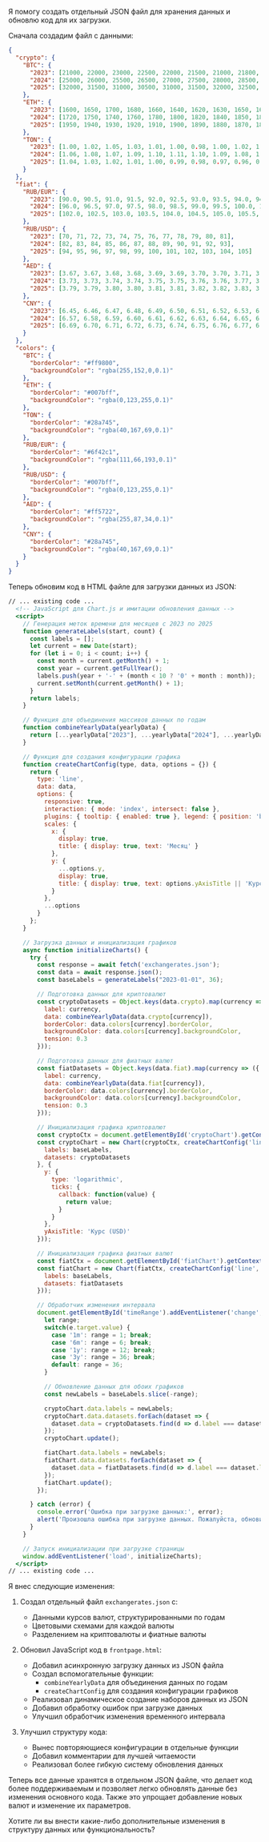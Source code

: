 Я помогу создать отдельный JSON файл для хранения данных и обновлю код для их загрузки.

Сначала создадим файл с данными:

```json:ai_experiments/exchangerates.json
{
  "crypto": {
    "BTC": {
      "2023": [21000, 22000, 23000, 22500, 22000, 21500, 21000, 21800, 22500, 23000, 24000, 23500],
      "2024": [25000, 26000, 25500, 26500, 27000, 27500, 28000, 28500, 29000, 29500, 30000, 31000],
      "2025": [32000, 31500, 31000, 30500, 31000, 31500, 32000, 32500, 33000, 33500, 34000, 34500]
    },
    "ETH": {
      "2023": [1600, 1650, 1700, 1680, 1660, 1640, 1620, 1630, 1650, 1670, 1700, 1690],
      "2024": [1720, 1750, 1740, 1760, 1780, 1800, 1820, 1840, 1850, 1870, 1900, 1920],
      "2025": [1950, 1940, 1930, 1920, 1910, 1900, 1890, 1880, 1870, 1860, 1850, 1840]
    },
    "TON": {
      "2023": [1.00, 1.02, 1.05, 1.03, 1.01, 1.00, 0.98, 1.00, 1.02, 1.03, 1.05, 1.04],
      "2024": [1.06, 1.08, 1.07, 1.09, 1.10, 1.11, 1.10, 1.09, 1.08, 1.07, 1.06, 1.05],
      "2025": [1.04, 1.03, 1.02, 1.01, 1.00, 0.99, 0.98, 0.97, 0.96, 0.95, 0.94, 0.93]
    }
  },
  "fiat": {
    "RUB/EUR": {
      "2023": [90.0, 90.5, 91.0, 91.5, 92.0, 92.5, 93.0, 93.5, 94.0, 94.5, 95.0, 95.5],
      "2024": [96.0, 96.5, 97.0, 97.5, 98.0, 98.5, 99.0, 99.5, 100.0, 100.5, 101.0, 101.5],
      "2025": [102.0, 102.5, 103.0, 103.5, 104.0, 104.5, 105.0, 105.5, 106.0, 106.5, 107.0, 107.5]
    },
    "RUB/USD": {
      "2023": [70, 71, 72, 73, 74, 75, 76, 77, 78, 79, 80, 81],
      "2024": [82, 83, 84, 85, 86, 87, 88, 89, 90, 91, 92, 93],
      "2025": [94, 95, 96, 97, 98, 99, 100, 101, 102, 103, 104, 105]
    },
    "AED": {
      "2023": [3.67, 3.67, 3.68, 3.68, 3.69, 3.69, 3.70, 3.70, 3.71, 3.71, 3.72, 3.72],
      "2024": [3.73, 3.73, 3.74, 3.74, 3.75, 3.75, 3.76, 3.76, 3.77, 3.77, 3.78, 3.78],
      "2025": [3.79, 3.79, 3.80, 3.80, 3.81, 3.81, 3.82, 3.82, 3.83, 3.83, 3.84, 3.84]
    },
    "CNY": {
      "2023": [6.45, 6.46, 6.47, 6.48, 6.49, 6.50, 6.51, 6.52, 6.53, 6.54, 6.55, 6.56],
      "2024": [6.57, 6.58, 6.59, 6.60, 6.61, 6.62, 6.63, 6.64, 6.65, 6.66, 6.67, 6.68],
      "2025": [6.69, 6.70, 6.71, 6.72, 6.73, 6.74, 6.75, 6.76, 6.77, 6.78, 6.79, 6.80]
    }
  },
  "colors": {
    "BTC": {
      "borderColor": "#ff9800",
      "backgroundColor": "rgba(255,152,0,0.1)"
    },
    "ETH": {
      "borderColor": "#007bff",
      "backgroundColor": "rgba(0,123,255,0.1)"
    },
    "TON": {
      "borderColor": "#28a745",
      "backgroundColor": "rgba(40,167,69,0.1)"
    },
    "RUB/EUR": {
      "borderColor": "#6f42c1",
      "backgroundColor": "rgba(111,66,193,0.1)"
    },
    "RUB/USD": {
      "borderColor": "#007bff",
      "backgroundColor": "rgba(0,123,255,0.1)"
    },
    "AED": {
      "borderColor": "#ff5722",
      "backgroundColor": "rgba(255,87,34,0.1)"
    },
    "CNY": {
      "borderColor": "#28a745",
      "backgroundColor": "rgba(40,167,69,0.1)"
    }
  }
}
```
Теперь обновим код в HTML файле для загрузки данных из JSON:

```html:ai_experiments/frontpage.html
// ... existing code ...
  <!-- JavaScript для Chart.js и имитации обновления данных -->
  <script>
    // Генерация меток времени для месяцев с 2023 по 2025
    function generateLabels(start, count) {
      const labels = [];
      let current = new Date(start);
      for (let i = 0; i < count; i++) {
        const month = current.getMonth() + 1;
        const year = current.getFullYear();
        labels.push(year + '-' + (month < 10 ? '0' + month : month));
        current.setMonth(current.getMonth() + 1);
      }
      return labels;
    }

    // Функция для объединения массивов данных по годам
    function combineYearlyData(yearlyData) {
      return [...yearlyData["2023"], ...yearlyData["2024"], ...yearlyData["2025"]];
    }

    // Функция для создания конфигурации графика
    function createChartConfig(type, data, options = {}) {
      return {
        type: 'line',
        data: data,
        options: {
          responsive: true,
          interaction: { mode: 'index', intersect: false },
          plugins: { tooltip: { enabled: true }, legend: { position: 'bottom' } },
          scales: {
            x: {
              display: true,
              title: { display: true, text: 'Месяц' }
            },
            y: {
              ...options.y,
              display: true,
              title: { display: true, text: options.yAxisTitle || 'Курс' }
            }
          },
          ...options
        }
      };
    }

    // Загрузка данных и инициализация графиков
    async function initializeCharts() {
      try {
        const response = await fetch('exchangerates.json');
        const data = await response.json();
        const baseLabels = generateLabels("2023-01-01", 36);

        // Подготовка данных для криптовалют
        const cryptoDatasets = Object.keys(data.crypto).map(currency => ({
          label: currency,
          data: combineYearlyData(data.crypto[currency]),
          borderColor: data.colors[currency].borderColor,
          backgroundColor: data.colors[currency].backgroundColor,
          tension: 0.3
        }));

        // Подготовка данных для фиатных валют
        const fiatDatasets = Object.keys(data.fiat).map(currency => ({
          label: currency,
          data: combineYearlyData(data.fiat[currency]),
          borderColor: data.colors[currency].borderColor,
          backgroundColor: data.colors[currency].backgroundColor,
          tension: 0.3
        }));

        // Инициализация графика криптовалют
        const cryptoCtx = document.getElementById('cryptoChart').getContext('2d');
        const cryptoChart = new Chart(cryptoCtx, createChartConfig('line', {
          labels: baseLabels,
          datasets: cryptoDatasets
        }, {
          y: {
            type: 'logarithmic',
            ticks: {
              callback: function(value) {
                return value;
              }
            }
          },
          yAxisTitle: 'Курс (USD)'
        }));

        // Инициализация графика фиатных валют
        const fiatCtx = document.getElementById('fiatChart').getContext('2d');
        const fiatChart = new Chart(fiatCtx, createChartConfig('line', {
          labels: baseLabels,
          datasets: fiatDatasets
        }));

        // Обработчик изменения интервала
        document.getElementById('timeRange').addEventListener('change', (e) => {
          let range;
          switch(e.target.value) {
            case '1m': range = 1; break;
            case '6m': range = 6; break;
            case '1y': range = 12; break;
            case '3y': range = 36; break;
            default: range = 36;
          }

          // Обновление данных для обоих графиков
          const newLabels = baseLabels.slice(-range);

          cryptoChart.data.labels = newLabels;
          cryptoChart.data.datasets.forEach(dataset => {
            dataset.data = cryptoDatasets.find(d => d.label === dataset.label).data.slice(-range);
          });
          cryptoChart.update();

          fiatChart.data.labels = newLabels;
          fiatChart.data.datasets.forEach(dataset => {
            dataset.data = fiatDatasets.find(d => d.label === dataset.label).data.slice(-range);
          });
          fiatChart.update();
        });

      } catch (error) {
        console.error('Ошибка при загрузке данных:', error);
        alert('Произошла ошибка при загрузке данных. Пожалуйста, обновите страницу.');
      }
    }

    // Запуск инициализации при загрузке страницы
    window.addEventListener('load', initializeCharts);
  </script>
// ... existing code ...
```
Я внес следующие изменения:

1. Создал отдельный файл `exchangerates.json` с:
   - Данными курсов валют, структурированными по годам
   - Цветовыми схемами для каждой валюты
   - Разделением на криптовалюты и фиатные валюты

2. Обновил JavaScript код в `frontpage.html`:
   - Добавил асинхронную загрузку данных из JSON файла
   - Создал вспомогательные функции:
     - `combineYearlyData` для объединения данных по годам
     - `createChartConfig` для создания конфигурации графиков
   - Реализовал динамическое создание наборов данных из JSON
   - Добавил обработку ошибок при загрузке данных
   - Улучшил обработчик изменения временного интервала

3. Улучшил структуру кода:
   - Вынес повторяющиеся конфигурации в отдельные функции
   - Добавил комментарии для лучшей читаемости
   - Реализовал более гибкую систему обновления данных

Теперь все данные хранятся в отдельном JSON файле, что делает код более поддерживаемым и позволяет легко обновлять данные без изменения основного кода. Также это упрощает добавление новых валют и изменение их параметров.

Хотите ли вы внести какие-либо дополнительные изменения в структуру данных или функциональность?
